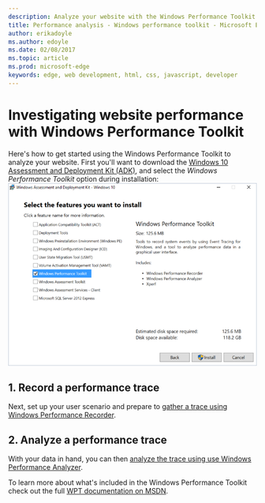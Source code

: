 ```yaml
---
description: Analyze your website with the Windows Performance Toolkit. This article explains how to install the toolkit and record/analyze a performance trace.
title: Performance analysis - Windows performance toolkit - Microsoft Edge Development
author: erikadoyle
ms.author: edoyle
ms.date: 02/08/2017
ms.topic: article
ms.prod: microsoft-edge
keywords: edge, web development, html, css, javascript, developer
---
```


# Investigating website performance with Windows Performance Toolkit

Here's how to get started using the Windows Performance Toolkit to analyze your website. First you'll want to download the [Windows 10 Assessment and Deployment Kit (ADK)](https://msdn.microsoft.com/en-us/windows/hardware/dn913721.aspx), and select the *Windows Performance Toolkit* option during installation:
![ADK Installation Options](./media/ADK-InstallOptions.PNG)

## 1. Record a performance trace
Next, set up your user scenario and prepare to [gather a trace using Windows Performance Recorder](./windows-performance-toolkit/recording-a-trace.md).

## 2. Analyze a performance trace
With your data in hand, you can then [analyze the trace using use Windows Performance Analyzer](./windows-performance-toolkit/analyzing-a-trace.md).

To learn more about what's included in the Windows Performance Toolkit check out the full [WPT documentation on MSDN](https://msdn.microsoft.com/en-us/library/windows/hardware/dn927310(v=vs.85).aspx).
